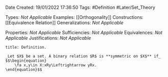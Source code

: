 <div class="topSpace"></div>

Date Created: 19/01/2022 17:36:50
Tags: #Definition #Later/Set_Theory

Types: _Not Applicable_
Examples: [[Orthogonality]]
Constructions: [[Equivalence Relation]]
Generalizations: _Not Applicable_

Properties: _Not Applicable_
Sufficiencies: _Not Applicable_
Equivalences: _Not Applicable_
Justifications: _Not Applicable_

``` ad-Definition
title: Definition.

_Let $X$ be a set. A binary relation $R$ is **symmetric on $X$** if_
$$\begin{equation}
    \fa x,y\in X:xRy\Leftrightarrow yRx.
\end{equation}$$

```
